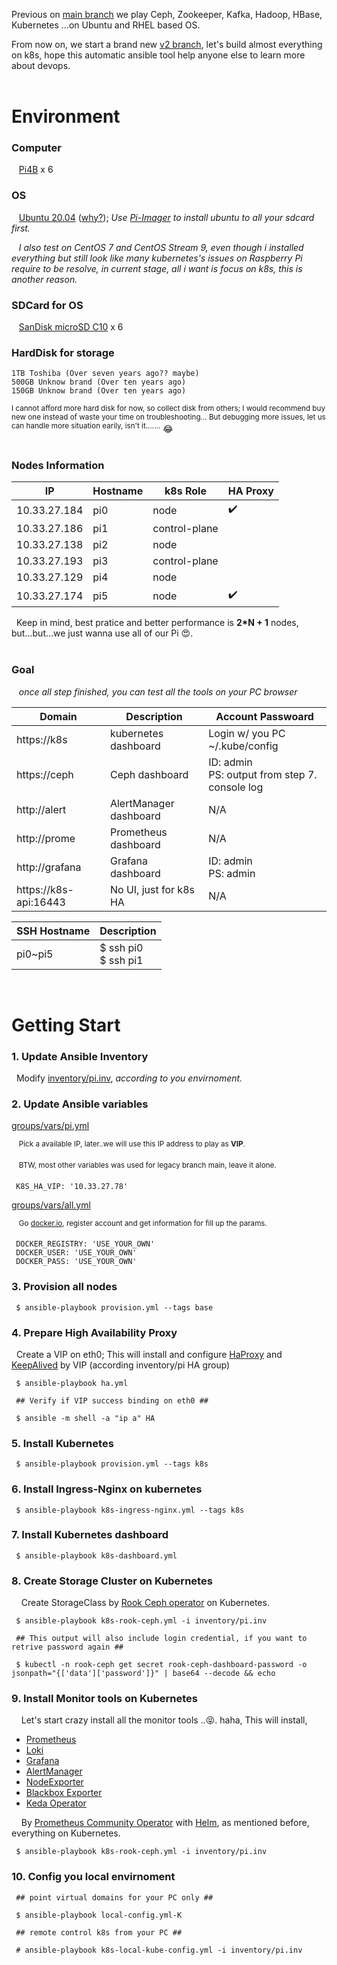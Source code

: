 Previous on [main branch](https://github.com/jasoncheng/testbed/tree/main) we play Ceph, Zookeeper, Kafka, Hadoop, HBase, Kubernetes ...on Ubuntu and RHEL based OS.

From now on, we start a brand new [v2 branch](https://github.com/jasoncheng/testbed/tree/v2), let's build almost everything on k8s, 
hope this automatic ansible tool help anyone else to learn more about devops.<br><br>

# Environment

### Computer
  
&nbsp;&nbsp; [Pi4B](https://www.raspberrypi.com/products/raspberry-pi-4-model-b/) x 6

### OS

&nbsp;&nbsp; [Ubuntu 20.04](https://ubuntu.com/) ([why?](https://docs.ceph.com/en/quincy/start/os-recommendations/)); *Use [Pi-Imager](https://www.raspberrypi.com/software/) to install ubuntu to all your sdcard first.*


&nbsp;&nbsp; *I also test on CentOS 7 and CentOS Stream 9, even though i installed everything but still look like many kubernetes's issues on Raspberry Pi require to be resolve, in current stage, all i want is focus on k8s, this is another reason.*

### SDCard for OS

&nbsp;&nbsp; [SanDisk microSD C10](https://www.amazon.com/SanDisk-128GB-Extreme-microSD-Adapter/dp/B07FCMKK5X) x 6

### HardDisk for storage

    1TB Toshiba (Over seven years ago?? maybe)
    500GB Unknow brand (Over ten years ago)
    150GB Unknow brand (Over ten years ago)

<sup>
   I cannot afford more hard disk for now, so collect disk from others; I would recommend buy new one instead of waste your time on troubleshooting... But debugging more issues, let us can handle more situation earily, isn't it.......</sup> 😂
<br><br>

### Nodes Information

| IP | Hostname | k8s Role | HA Proxy |
| -------- | -------- | ----- | --- |
| 10.33.27.184 | pi0 | node |✔️
| 10.33.27.186 | pi1 | control-plane |
| 10.33.27.138 | pi2 | node |
| 10.33.27.193 | pi3 | control-plane |
| 10.33.27.129 | pi4 | node |
| 10.33.27.174 | pi5 | node |✔️

&nbsp;&nbsp;Keep in mind, best pratice and better performance is **2*N + 1** nodes, but...but...we just wanna use all of our Pi 😍.
<br><br>

### Goal 

&nbsp;&nbsp; *once all step finished, you can test all the tools on your PC browser*

| Domain | Description | Account Passwoard |
| -------- | -------- | -------- |
| https://k8s | kubernetes dashboard | Login w/ you PC ~/.kube/config |
| https://ceph | Ceph dashboard | ID: admin <br>PS: output from step 7. console log |
| http://alert | AlertManager dashboard | N/A |
| http://prome | Prometheus dashboard | N/A |
| http://grafana | Grafana dashboard | ID: admin <br> PS: admin
| https://k8s-api:16443 | No UI, just for k8s HA | N/A |

| SSH Hostname | Description |
| -------- | -------- |
| pi0~pi5 | $ ssh pi0<br> $ ssh pi1|


<br>

# Getting Start

### 1. Update Ansible Inventory

&nbsp;&nbsp;Modify [inventory/pi.inv](https://github.com/jasoncheng/testbed/blob/v2/ansible/inventory/pi.inv), *according to you envirnoment.*

### 2. Update Ansible variables

[groups/vars/pi.yml](https://github.com/jasoncheng/testbed/blob/v2/ansible/group_vars/pi.yml#L34)

&nbsp;&nbsp;&nbsp;<sup>Pick a available IP, later..we will use this IP address to play as **VIP**.</sup>

&nbsp;&nbsp;&nbsp;<sup>BTW, most other variables was used for legacy branch main, leave it alone.</sup>

     K8S_HA_VIP: '10.33.27.78'

[groups/vars/all.yml](https://github.com/jasoncheng/testbed/blob/v2/ansible/group_vars/all.yml#L23)

&nbsp;&nbsp;&nbsp;<sup>Go [docker.io](https://docker.io/), register account and get information for fill up the params.</sup>
  
     DOCKER_REGISTRY: 'USE_YOUR_OWN'
     DOCKER_USER: 'USE_YOUR_OWN'
     DOCKER_PASS: 'USE_YOUR_OWN'

### 3. Provision all nodes

     $ ansible-playbook provision.yml --tags base

### 4. Prepare High Availability Proxy

&nbsp;&nbsp;Create a VIP on eth0; This will install and configure [HaProxy](http://www.haproxy.org/) and [KeepAlived](https://github.com/acassen/keepalived) by VIP (according inventory/pi HA group)

     $ ansible-playbook ha.yml
     
     ## Verify if VIP success binding on eth0 ##

     $ ansible -m shell -a "ip a" HA

### 5. Install Kubernetes

     $ ansible-playbook provision.yml --tags k8s


### 6. Install Ingress-Nginx on kubernetes

     $ ansible-playbook k8s-ingress-nginx.yml --tags k8s


### 7. Install Kubernetes dashboard

     $ ansible-playbook k8s-dashboard.yml


### 8. Create Storage Cluster on Kubernetes

&nbsp;&nbsp;&nbsp;&nbsp;Create StorageClass by [Rook Ceph operator](https://rook.io/) on Kubernetes.

     $ ansible-playbook k8s-rook-ceph.yml -i inventory/pi.inv

     ## This output will also include login credential, if you want to retrive password again ##

     $ kubectl -n rook-ceph get secret rook-ceph-dashboard-password -o jsonpath="{['data']['password']}" | base64 --decode && echo


### 9. Install Monitor tools on Kubernetes

&nbsp;&nbsp;&nbsp;&nbsp;Let's start crazy install all the monitor tools ..😝. haha,
This will install,

- [Prometheus](https://prometheus.io/)
- [Loki](https://github.com/grafana/loki)
- [Grafana](https://grafana.com/)
- [AlertManager](https://prometheus.io/docs/alerting/latest/alertmanager/)
- [NodeExporter](https://github.com/prometheus/node_exporter)
- [Blackbox Exporter](https://github.com/prometheus/blackbox_exporter)
- [Keda Operator](https://keda.sh/)

&nbsp;&nbsp;&nbsp;&nbsp;By [Prometheus Community Operator](https://github.com/prometheus-community/helm-charts) with [Helm](https://helm.sh/), as mentioned before, everything on Kubernetes.

     $ ansible-playbook k8s-rook-ceph.yml -i inventory/pi.inv

### 10. Config you local envirnoment


     ## point virtual domains for your PC only ##

     $ ansible-playbook local-config.yml-K

     ## remote control k8s from your PC ##

     # ansible-playbook k8s-local-kube-config.yml -i inventory/pi.inv
